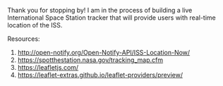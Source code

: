 Thank you for stopping by! I am in the process of building a live International Space Station tracker that will provide users with real-time location of the ISS.

Resources: 
1. http://open-notify.org/Open-Notify-API/ISS-Location-Now/
2. https://spotthestation.nasa.gov/tracking_map.cfm
3. https://leafletjs.com/
4. https://leaflet-extras.github.io/leaflet-providers/preview/